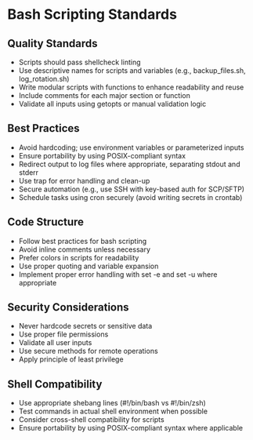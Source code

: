 # Bash Scripting Standards

## Quality Standards

- Scripts should pass shellcheck linting
- Use descriptive names for scripts and variables (e.g., backup_files.sh, log_rotation.sh)
- Write modular scripts with functions to enhance readability and reuse
- Include comments for each major section or function
- Validate all inputs using getopts or manual validation logic

## Best Practices

- Avoid hardcoding; use environment variables or parameterized inputs
- Ensure portability by using POSIX-compliant syntax
- Redirect output to log files where appropriate, separating stdout and stderr
- Use trap for error handling and clean-up
- Secure automation (e.g., use SSH with key-based auth for SCP/SFTP)
- Schedule tasks using cron securely (avoid writing secrets in crontab)

## Code Structure

- Follow best practices for bash scripting
- Avoid inline comments unless necessary
- Prefer colors in scripts for readability
- Use proper quoting and variable expansion
- Implement proper error handling with set -e and set -u where appropriate

## Security Considerations

- Never hardcode secrets or sensitive data
- Use proper file permissions
- Validate all user inputs
- Use secure methods for remote operations
- Apply principle of least privilege

## Shell Compatibility

- Use appropriate shebang lines (#!/bin/bash vs #!/bin/zsh)
- Test commands in actual shell environment when possible
- Consider cross-shell compatibility for scripts
- Ensure portability by using POSIX-compliant syntax where applicable
